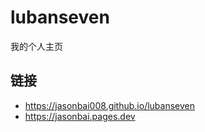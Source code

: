# lubanseven

我的个人主页

## 链接

- https://jasonbai008.github.io/lubanseven
- https://jasonbai.pages.dev

